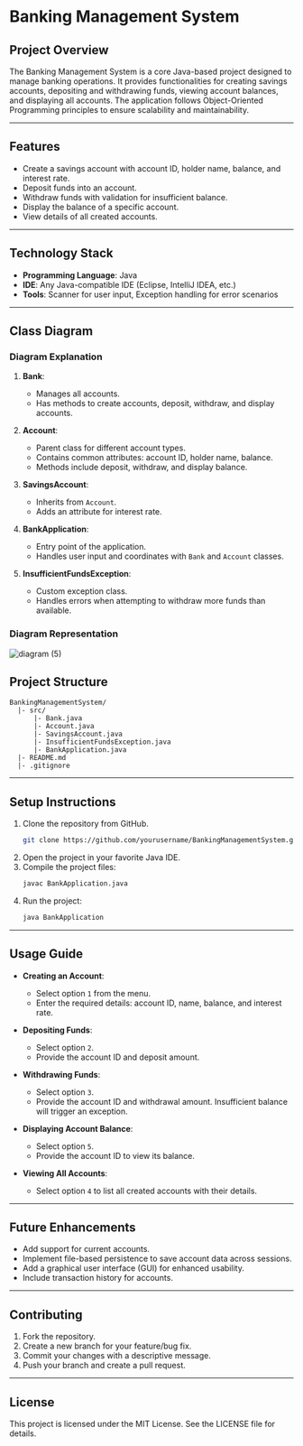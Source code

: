 # Banking Management System

## Project Overview
The Banking Management System is a core Java-based project designed to manage banking operations. It provides functionalities for creating savings accounts, depositing and withdrawing funds, viewing account balances, and displaying all accounts. The application follows Object-Oriented Programming principles to ensure scalability and maintainability.

---

## Features
- Create a savings account with account ID, holder name, balance, and interest rate.
- Deposit funds into an account.
- Withdraw funds with validation for insufficient balance.
- Display the balance of a specific account.
- View details of all created accounts.

---

## Technology Stack
- **Programming Language**: Java
- **IDE**: Any Java-compatible IDE (Eclipse, IntelliJ IDEA, etc.)
- **Tools**: Scanner for user input, Exception handling for error scenarios

---

## Class Diagram

### Diagram Explanation
1. **Bank**:
   - Manages all accounts.
   - Has methods to create accounts, deposit, withdraw, and display accounts.

2. **Account**:
   - Parent class for different account types.
   - Contains common attributes: account ID, holder name, balance.
   - Methods include deposit, withdraw, and display balance.

3. **SavingsAccount**:
   - Inherits from `Account`.
   - Adds an attribute for interest rate.

4. **BankApplication**:
   - Entry point of the application.
   - Handles user input and coordinates with `Bank` and `Account` classes.

5. **InsufficientFundsException**:
   - Custom exception class.
   - Handles errors when attempting to withdraw more funds than available.

### Diagram Representation

![diagram (5)](https://github.com/user-attachments/assets/008a093d-fde5-4c15-9462-640a71d44fcd)




## Project Structure
```
BankingManagementSystem/
  |- src/
      |- Bank.java
      |- Account.java
      |- SavingsAccount.java
      |- InsufficientFundsException.java
      |- BankApplication.java
  |- README.md
  |- .gitignore
```

---

## Setup Instructions
1. Clone the repository from GitHub.
   ```bash
   git clone https://github.com/yourusername/BankingManagementSystem.git
   ```
2. Open the project in your favorite Java IDE.
3. Compile the project files:
   ```bash
   javac BankApplication.java
   ```
4. Run the project:
   ```bash
   java BankApplication
   ```

---

## Usage Guide
- **Creating an Account**:
  - Select option `1` from the menu.
  - Enter the required details: account ID, name, balance, and interest rate.

- **Depositing Funds**:
  - Select option `2`.
  - Provide the account ID and deposit amount.

- **Withdrawing Funds**:
  - Select option `3`.
  - Provide the account ID and withdrawal amount. Insufficient balance will trigger an exception.

- **Displaying Account Balance**:
  - Select option `5`.
  - Provide the account ID to view its balance.

- **Viewing All Accounts**:
  - Select option `4` to list all created accounts with their details.

---

## Future Enhancements
- Add support for current accounts.
- Implement file-based persistence to save account data across sessions.
- Add a graphical user interface (GUI) for enhanced usability.
- Include transaction history for accounts.

---

## Contributing
1. Fork the repository.
2. Create a new branch for your feature/bug fix.
3. Commit your changes with a descriptive message.
4. Push your branch and create a pull request.

---

## License
This project is licensed under the MIT License. See the LICENSE file for details.


